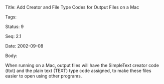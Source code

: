 Title:  Add Creator and File Type Codes for Output Files on a Mac

Tags:   

Status: 9

Seq:    2.1

Date:   2002-09-08

Body:

When running on a Mac, output files will have the SimpleText creator code (ttxt) and the plain text (TEXT) type code assigned, to make these files easier to open using other programs.
